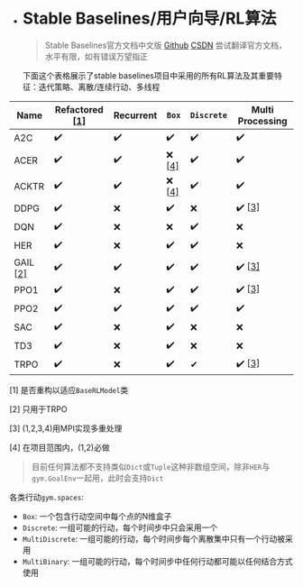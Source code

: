 - # Stable Baselines/用户向导/RL算法

  > Stable Baselines官方文档中文版 [Github](https://github.com/DBWangML/stable-baselines-zh) [CSDN](https://blog.csdn.net/The_Time_Runner/article/details/97392656)
  > 尝试翻译官方文档，水平有限，如有错误万望指正

  下面这个表格展示了stable baselines项目中采用的所有RL算法及其重要特征：迭代策略、离散/连续行动、多线程

| Name                                                         | Refactored [[1\]](https://stable-baselines.readthedocs.io/en/master/guide/algos.html#f1) | Recurrent | `Box`                                                        | `Discrete` | Multi Processing                                             |
| ------------------------------------------------------------ | ------------------------------------------------------------ | --------- | ------------------------------------------------------------ | ---------- | ------------------------------------------------------------ |
| A2C                                                          | ✔️                                                            | ✔️         | ✔️                                                            | ✔️          | ✔️                                                            |
| ACER                                                         | ✔️                                                            | ✔️         | ❌ [[4\]](https://stable-baselines.readthedocs.io/en/master/guide/algos.html#f4) | ✔️          | ✔️                                                            |
| ACKTR                                                        | ✔️                                                            | ✔️         | ❌ [[4\]](https://stable-baselines.readthedocs.io/en/master/guide/algos.html#f4) | ✔️          | ✔️                                                            |
| DDPG                                                         | ✔️                                                            | ❌         | ✔️                                                            | ❌          | ✔️ [[3\]](https://stable-baselines.readthedocs.io/en/master/guide/algos.html#f3) |
| DQN                                                          | ✔️                                                            | ❌         | ❌                                                            | ✔️          | ❌                                                            |
| HER                                                          | ✔️                                                            | ❌         | ✔️                                                            | ✔️          | ❌                                                            |
| GAIL [[2\]](https://stable-baselines.readthedocs.io/en/master/guide/algos.html#f2) | ✔️                                                            | ✔️         | ✔️                                                            | ✔️          | ✔️ [[3\]](https://stable-baselines.readthedocs.io/en/master/guide/algos.html#f3) |
| PPO1                                                         | ✔️                                                            | ❌         | ✔️                                                            | ✔️          | ✔️ [[3\]](https://stable-baselines.readthedocs.io/en/master/guide/algos.html#f3) |
| PPO2                                                         | ✔️                                                            | ✔️         | ✔️                                                            | ✔️          | ✔️                                                            |
| SAC                                                          | ✔️                                                            | ❌         | ✔️                                                            | ❌          | ❌                                                            |
| TD3                                                          | ✔️                                                            | ❌         | ✔️                                                            | ❌          | ❌                                                            |
| TRPO                                                         | ✔️                                                            | ❌         | ✔️                                                            | ✔          | ✔️ [[3\]](https://stable-baselines.readthedocs.io/en/master/guide/algos.html#f3) |

[1]   是否重构以适应`BaseRLModel`类

[2]   只用于TRPO 

[3]   (1,2,3,4)用MPI实现多重处理 

[4]   在项目范围内，(1,2)必做

> 目前任何算法都不支持类似`Dict`或`Tuple`这种非数组空间，除非`HER`与`gym.GoalEnv`一起用，此时会支持`Dict` 

各类行动`gym.spaces`:

- `Box`: 一个包含行动空间中每个点的N维盒子
- `Discrete`: 一组可能的行动，每个时间步中只会采用一个
- `MultiDiscrete`: 一组可能的行动，每个时间步每个离散集中只有一个行动被采用
- `MultiBinary`: 一组可能的行动，每个时间步中任何行动都可能以任何结合方式使用
